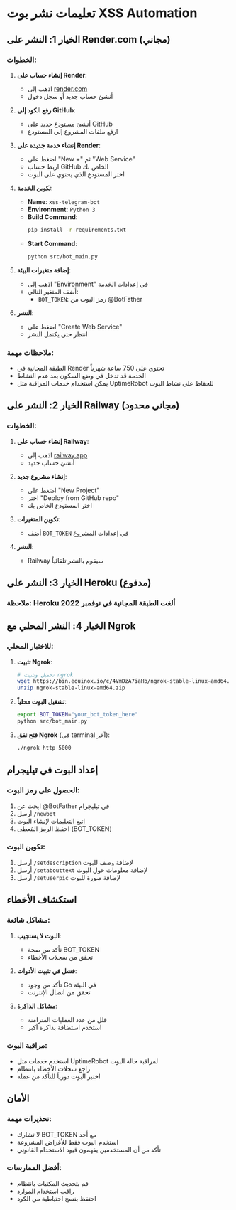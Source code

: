 # تعليمات نشر بوت XSS Automation

## الخيار 1: النشر على Render.com (مجاني)

### الخطوات:

1. **إنشاء حساب على Render**:
   - اذهب إلى [render.com](https://render.com)
   - أنشئ حساب جديد أو سجل دخول

2. **رفع الكود إلى GitHub**:
   - أنشئ مستودع جديد على GitHub
   - ارفع ملفات المشروع إلى المستودع

3. **إنشاء خدمة جديدة على Render**:
   - اضغط على "New +" ثم "Web Service"
   - اربط حساب GitHub الخاص بك
   - اختر المستودع الذي يحتوي على البوت

4. **تكوين الخدمة**:
   - **Name**: `xss-telegram-bot`
   - **Environment**: `Python 3`
   - **Build Command**: 
     ```bash
     pip install -r requirements.txt
     ```
   - **Start Command**: 
     ```bash
     python src/bot_main.py
     ```

5. **إضافة متغيرات البيئة**:
   - اذهب إلى "Environment" في إعدادات الخدمة
   - أضف المتغير التالي:
     - `BOT_TOKEN`: رمز البوت من @BotFather

6. **النشر**:
   - اضغط على "Create Web Service"
   - انتظر حتى يكتمل النشر

### ملاحظات مهمة:

- الطبقة المجانية في Render تحتوي على 750 ساعة شهرياً
- الخدمة قد تدخل في وضع السكون بعد عدم النشاط
- يمكن استخدام خدمات المراقبة مثل UptimeRobot للحفاظ على نشاط البوت

## الخيار 2: النشر على Railway (مجاني محدود)

### الخطوات:

1. **إنشاء حساب على Railway**:
   - اذهب إلى [railway.app](https://railway.app)
   - أنشئ حساب جديد

2. **إنشاء مشروع جديد**:
   - اضغط على "New Project"
   - اختر "Deploy from GitHub repo"
   - اختر المستودع الخاص بك

3. **تكوين المتغيرات**:
   - أضف `BOT_TOKEN` في إعدادات المشروع

4. **النشر**:
   - Railway سيقوم بالنشر تلقائياً

## الخيار 3: النشر على Heroku (مدفوع)

### ملاحظة: Heroku ألغت الطبقة المجانية في نوفمبر 2022

## الخيار 4: النشر المحلي مع Ngrok

### للاختبار المحلي:

1. **تثبيت Ngrok**:
   ```bash
   # تحميل وتثبيت ngrok
   wget https://bin.equinox.io/c/4VmDzA7iaHb/ngrok-stable-linux-amd64.zip
   unzip ngrok-stable-linux-amd64.zip
   ```

2. **تشغيل البوت محلياً**:
   ```bash
   export BOT_TOKEN="your_bot_token_here"
   python src/bot_main.py
   ```

3. **فتح نفق Ngrok** (في terminal آخر):
   ```bash
   ./ngrok http 5000
   ```

## إعداد البوت في تيليجرام

### الحصول على رمز البوت:

1. ابحث عن @BotFather في تيليجرام
2. أرسل `/newbot`
3. اتبع التعليمات لإنشاء البوت
4. احفظ الرمز المُعطى (BOT_TOKEN)

### تكوين البوت:

1. أرسل `/setdescription` لإضافة وصف للبوت
2. أرسل `/setabouttext` لإضافة معلومات حول البوت
3. أرسل `/setuserpic` لإضافة صورة للبوت

## استكشاف الأخطاء

### مشاكل شائعة:

1. **البوت لا يستجيب**:
   - تأكد من صحة BOT_TOKEN
   - تحقق من سجلات الأخطاء

2. **فشل في تثبيت الأدوات**:
   - تأكد من وجود Go في البيئة
   - تحقق من اتصال الإنترنت

3. **مشاكل الذاكرة**:
   - قلل من عدد العمليات المتزامنة
   - استخدم استضافة بذاكرة أكبر

### مراقبة البوت:

- استخدم خدمات مثل UptimeRobot لمراقبة حالة البوت
- راجع سجلات الأخطاء بانتظام
- اختبر البوت دورياً للتأكد من عمله

## الأمان

### تحذيرات مهمة:

- لا تشارك BOT_TOKEN مع أحد
- استخدم البوت فقط للأغراض المشروعة
- تأكد من أن المستخدمين يفهمون قيود الاستخدام القانوني

### أفضل الممارسات:

- قم بتحديث المكتبات بانتظام
- راقب استخدام الموارد
- احتفظ بنسخ احتياطية من الكود

